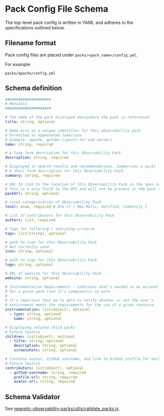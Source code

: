 # Pack Config File Schema

The top-level pack config is written in YAML and adheres to the specifications outlined below.

## Filename format

Pack config files are placed under `packs/<pack_name>/config.yml`.

For example:

`packs/apache/config.yml`

## Schema definition

```yaml
#####################
# Metadata
#####################

# The name of the pack displayed everywhere the pack is referenced
title: string, optional

# Name acts as a unique identifier for this observability pack
# Formatted as hyphenated lowercase
# Example: apache, golden-signals-for-web-servers
name: string, required

# A long form description for this Observability Pack.
description: string, required

# Displayed in search results and recommendations. Summarizes a packs functionality.
# A short form description for this Observability Pack.
summary: string, required

# URL to link to the location of this Observability Pack in the open source repo
# This is a only field in the API and will not be present in the pack config
packUrl: string, optional

# Level categorization of Observability Pack
level: enum, required # One of [ New Relic, Verified, Community ]

# List of contributors for this Observability Pack
authors: list, required

# Tags for filtering / searching criteria
tags: list(string), optional

# path to icon for this Observability Pack
# Not currently used
icon: string, optional

# path to logo for this Observability Pack
logo: string, optional

# URL of website for this Observability Pack
website: string, optional

# Instrumentation Requirements - indicates what's needed in an account
# for a given pack (and it's components) to work.
#
# It's important that we're able to verify whether or not the user's
# environment meets the requirements for the use of a given resource.
instrumentation: list(object), optional
  - type: string, optional
    name: string, optional

# Displaying related child packs
# Future feature
children: list(object), optional
  - title: string, optional
    description: string, optional
    screenshots: string, optional

# Contains avatar, GitHub username, and link to GitHub profile for each contributor
# Future feature
contributors: list(object), optional
  - github-username: string, required
    profile-url: string, required
    avatar-url: string, required
```

## Schema Validator

See [newrelic-observability-packs/utils/validate_packs.js](../utils/validate_packs.js).
